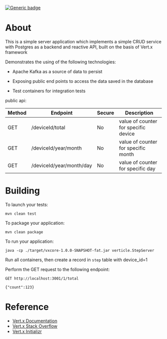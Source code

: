 [![Generic badge](https://img.shields.io/badge/vert.x-4.0.3-purple.svg)](https://vertx.io)

About
======

This is a simple server application which implements a simple CRUD service with Postgres as a backend and reactive API, built on the basis of Vert.x framework

Demonstrates the using of the following technologies:

* Apache Kafka as a source of data to persist

* Exposing public end points to access the data saved in the database

* Test containers for integration tests 

public api:

| Method | Endpoint                   |Secure|      Description                               |
|--------|----------------------------|------|------------------------------------------------|
|GET     |  /deviceId/total           |  No  |    value of counter for specific device        |
|GET     |  /deviceId/year/month      |  No  |    value of counter for specific month         |
|GET     |  /deviceId/year/month/day  |  No  |    value of counter for specific day           |


Building
=========


To launch your tests:

```
mvn clean test
```

To package your application:

```
mvn clean package
```

To run your application:

```
java -cp ./target/vxcore-1.0.0-SNAPSHOT-fat.jar verticle.StepServer 
```

Run all containers, then create a record in <code>step</code> table with device_id=1

Perform the GET request to the following endpoint: 

```
GET http://localhost:3001/1/total

{"count":123}
```


Reference
==========


* [Vert.x Documentation](https://vertx.io/docs/)
* [Vert.x Stack Overflow](https://stackoverflow.com/questions/tagged/vert.x?sort=newest&pageSize=15)
* [Vert.x Initializr](http://start.vertx.io)


